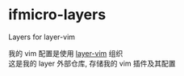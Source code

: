 # ifmicro-layers
Layers for layer-vim

我的 vim 配置是使用 [layer-vim][layer-vim] 组织  
这是我的 layer 外部仓库, 存储我的 vim 插件及其配置  

[layer-vim]: http://layer-vim.ifmicro.com/
